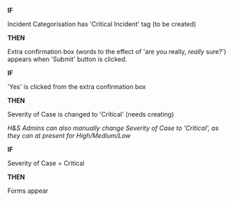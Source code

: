 **IF** 

Incident Categorisation has 'Critical Incident' tag (to be created)

**THEN**

Extra confirmation box (words to the effect of 'are you really, *really* sure?') appears when 'Submit' button is clicked.

**IF**

'Yes' is clicked from the extra confirmation box

**THEN**

Severity of Case is changed to 'Critical' (needs creating)


*H&S Admins can also manually change Severity of Case to 'Critical', as they can at present for High/Medium/Low*



**IF**

Severity of Case = Critical

**THEN**

Forms appear
